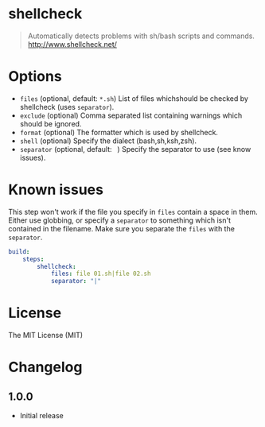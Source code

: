 # shellcheck

> Automatically detects problems with sh/bash scripts and commands. http://www.shellcheck.net/

# Options

- `files` (optional, default: `*.sh`) List of files whichshould be checked by
shellcheck (uses `separator`).
- `exclude` (optional) Comma separated list containing warnings which should be
ignored.
- `format` (optional) The formatter which is used by shellcheck.
- `shell` (optional) Specify the dialect (bash,sh,ksh,zsh).
- `separator` (optional, default: ` `) Specify the separator to use (see know
issues).

# Known issues

This step won't work if the file you specify in `files` contain a space in them.
Either use globbing, or specify a `separator` to something which isn't
contained in the filename. Make sure you separate the `files` with the
`separator`.

```yaml
build:
    steps:
        shellcheck:
            files: file 01.sh|file 02.sh
            separator: "|"
```

# License

The MIT License (MIT)

# Changelog

## 1.0.0

- Initial release
